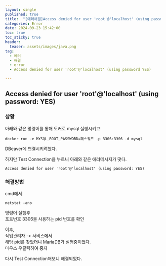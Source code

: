 ```yaml
---
layout: single
published: true
title:  "[에러해결]Access denied for user 'root'@'localhost' (using password: YES)"
categories: Error
date: 2024-09-23 15:42:00
toc: true
toc_sticky: true
header:
  teaser: assets/images/java.png
tag:   
  - 에러
  - 해결
  - error
  - Access denied for user 'root'@'localhost' (using password YES)

---
```


## Access denied for user 'root'@'localhost' (using password: YES)

### 상황

아래와 같은 명령어를 통해 도커로 mysql 실행시키고  
```
docker run -e MYSQL_ROOT_PASSWORD=패스워드 -p 3306:3306 -d mysql
```
DBeaver에 연결시키려했다.  
 

하지만 Test Connection을 누르니 아래와 같은 에러메시지가 떳다.  

```
Access denied for user 'root'@'localhost' (using password: YES)
```

### 해결방법


cmd에서  
```
netstat -ano
```
명령어 실행후  
포트번호 3306을 사용하는 pid 번호를 확인  

이후,  
작업관리자 -> 서비스에서  
해당 pid를 찾았더니 MariaDB가 실행중이었다.  
마우스 우클릭하여 중지  


다시 Test Connection해보니 해결되었다.
